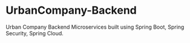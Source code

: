 # UrbanCompany-Backend
Urban Company Backend Microservices built using Spring Boot, Spring Security, Spring Cloud.
<!-- # High Level Diagram
<img width="960" alt="HLD" src="https://user-images.githubusercontent.com/35037567/161436447-b79f05d6-b80e-4862-90c9-c1cac10fed73.png">  -->

